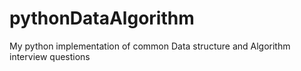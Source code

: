 # pythonDataAlgorithm
My python implementation of common Data structure and Algorithm interview questions
